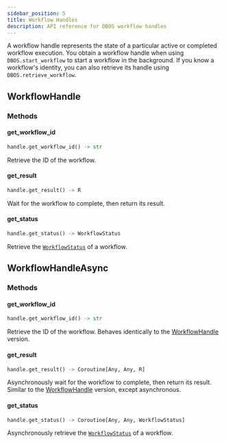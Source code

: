 ```yaml
---
sidebar_position: 5
title: Workflow Handles
description: API reference for DBOS workflow handles
---
```


A workflow handle represents the state of a particular active or completed workflow execution.
You obtain a workflow handle when using `DBOS.start_workflow` to start a workflow in the background.
If you know a workflow's identity, you can also retrieve its handle using `DBOS.retrieve_workflow`.

## WorkflowHandle

### Methods

#### get_workflow_id

```python
handle.get_workflow_id() -> str
```

Retrieve the ID of the workflow.

#### get_result

```python
handle.get_result() -> R
```

Wait for the workflow to complete, then return its result.

#### get_status

```python
handle.get_status() -> WorkflowStatus
```

Retrieve the [`WorkflowStatus`](./contexts.md#workflow-status) of a workflow.


## WorkflowHandleAsync

### Methods

#### get_workflow_id

```python
handle.get_workflow_id() -> str
```

Retrieve the ID of the workflow. Behaves identically to the [WorkflowHandle](#workflowhandle) version.

#### get_result

```python
handle.get_result() -> Coroutine[Any, Any, R]
```

Asynchronously wait for the workflow to complete, then return its result. Similar to the [WorkflowHandle](#workflowhandle) version, except asynchronous.

#### get_status

```python
handle.get_status() -> Coroutine[Any, Any, WorkflowStatus]
```

Asynchronously retrieve the [`WorkflowStatus`](./contexts.md#workflow-status) of a workflow.
